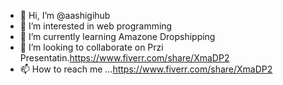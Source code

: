 - 👋 Hi, I’m @aashigihub
- 👀 I’m interested in web programming 
- 🌱 I’m currently learning Amazone Dropshipping
- 💞️ I’m looking to collaborate on  Przi Presentatin.https://www.fiverr.com/share/XmaDP2
- 📫 How to reach me ...https://www.fiverr.com/share/XmaDP2

<!---
aashigihub/aashigihub is a ✨ special ✨ repository because its `README.md` (this file) appears on your GitHub profile.
You can click the Preview link to take a look at your changes.
--->
